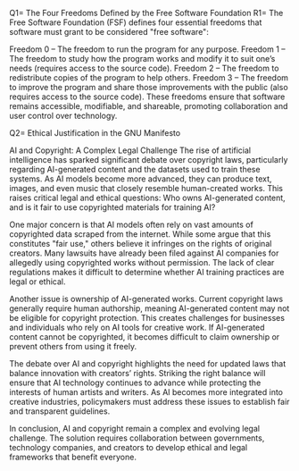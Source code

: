 Q1= The Four Freedoms Defined by the Free Software Foundation
R1= The Free Software Foundation (FSF) defines four essential freedoms that software must grant to be considered "free software":

Freedom 0 – The freedom to run the program for any purpose.
Freedom 1 – The freedom to study how the program works and modify it to suit one’s needs (requires access to the source code).
Freedom 2 – The freedom to redistribute copies of the program to help others.
Freedom 3 – The freedom to improve the program and share those improvements with the public (also requires access to the source code).
These freedoms ensure that software remains accessible, modifiable, and shareable, promoting collaboration and user control over technology.

Q2= Ethical Justification in the GNU Manifesto













AI and Copyright: A Complex Legal Challenge
The rise of artificial intelligence has sparked significant debate over copyright laws, particularly regarding AI-generated content and the datasets used to train these systems. As AI models become more advanced, they can produce text, images, and even music that closely resemble human-created works. This raises critical legal and ethical questions: Who owns AI-generated content, and is it fair to use copyrighted materials for training AI?

One major concern is that AI models often rely on vast amounts of copyrighted data scraped from the internet. While some argue that this constitutes "fair use," others believe it infringes on the rights of original creators. Many lawsuits have already been filed against AI companies for allegedly using copyrighted works without permission. The lack of clear regulations makes it difficult to determine whether AI training practices are legal or ethical.

Another issue is ownership of AI-generated works. Current copyright laws generally require human authorship, meaning AI-generated content may not be eligible for copyright protection. This creates challenges for businesses and individuals who rely on AI tools for creative work. If AI-generated content cannot be copyrighted, it becomes difficult to claim ownership or prevent others from using it freely.

The debate over AI and copyright highlights the need for updated laws that balance innovation with creators’ rights. Striking the right balance will ensure that AI technology continues to advance while protecting the interests of human artists and writers. As AI becomes more integrated into creative industries, policymakers must address these issues to establish fair and transparent guidelines.

In conclusion, AI and copyright remain a complex and evolving legal challenge. The solution requires collaboration between governments, technology companies, and creators to develop ethical and legal frameworks that benefit everyone.
